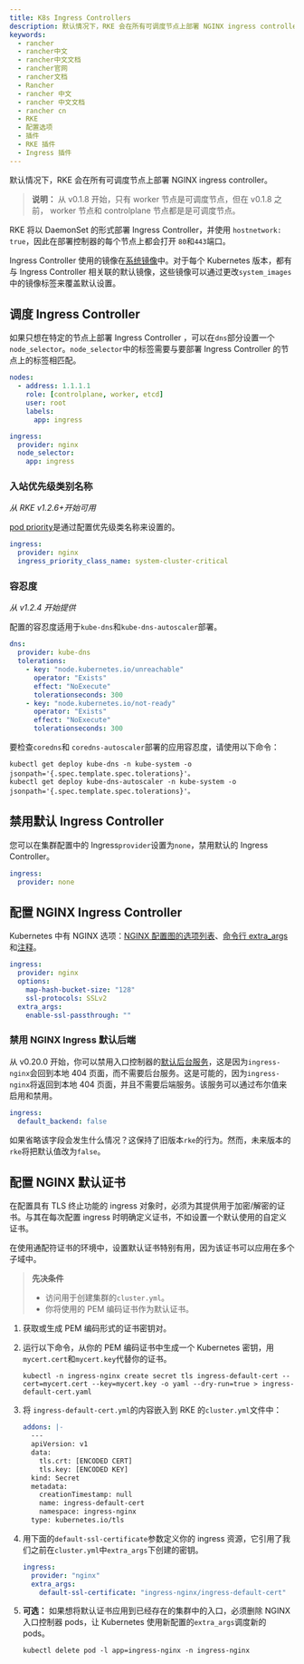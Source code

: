 ```yaml
---
title: K8s Ingress Controllers
description: 默认情况下，RKE 会在所有可调度节点上部署 NGINX ingress controller。
keywords:
  - rancher
  - rancher中文
  - rancher中文文档
  - rancher官网
  - rancher文档
  - Rancher
  - rancher 中文
  - rancher 中文文档
  - rancher cn
  - RKE
  - 配置选项
  - 插件
  - RKE 插件
  - Ingress 插件
---
```


默认情况下，RKE 会在所有可调度节点上部署 NGINX ingress controller。

> **说明：** 从 v0.1.8 开始，只有 worker 节点是可调度节点，但在 v0.1.8 之前， worker 节点和 controlplane 节点都是是可调度节点。

RKE 将以 DaemonSet 的形式部署 Ingress Controller，并使用 `hostnetwork: true`，因此在部署控制器的每个节点上都会打开 `80`和`443`端口。

Ingress Controller 使用的镜像在[系统镜像](/docs/rke/config-options/system-images/_index)中。对于每个 Kubernetes 版本，都有与 Ingress Controller 相关联的默认镜像，这些镜像可以通过更改`system_images`中的镜像标签来覆盖默认设置。

## 调度 Ingress Controller

如果只想在特定的节点上部署 Ingress Controller ，可以在`dns`部分设置一个`node_selector`。`node_selector`中的标签需要与要部署 Ingress Controller 的节点上的标签相匹配。

```yaml
nodes:
  - address: 1.1.1.1
    role: [controlplane, worker, etcd]
    user: root
    labels:
      app: ingress

ingress:
  provider: nginx
  node_selector:
    app: ingress
```

### 入站优先级类别名称

_从 RKE v1.2.6+开始可用_

[pod priority](https://kubernetes.io/docs/concepts/configuration/pod-priority-preemption/#pod-priority)是通过配置优先级类名称来设置的。

```yaml
ingress:
  provider: nginx
  ingress_priority_class_name: system-cluster-critical
```

### 容忍度

_从 v1.2.4 开始提供_

配置的容忍度适用于`kube-dns`和`kube-dns-autoscaler`部署。

```yaml
dns:
  provider: kube-dns
  tolerations:
    - key: "node.kubernetes.io/unreachable"
      operator: "Exists"
      effect: "NoExecute"
      tolerationseconds: 300
    - key: "node.kubernetes.io/not-ready"
      operator: "Exists"
      effect: "NoExecute"
      tolerationseconds: 300
```

要检查`coredns`和 `coredns-autoscaler`部署的应用容忍度，请使用以下命令：

```
kubectl get deploy kube-dns -n kube-system -o jsonpath='{.spec.template.spec.tolerations}'。
kubectl get deploy kube-dns-autoscaler -n kube-system -o jsonpath='{.spec.template.spec.tolerations}'。
```

## 禁用默认 Ingress Controller

您可以在集群配置中的 Ingress`provider`设置为`none`，禁用默认的 Ingress Controller。

```yaml
ingress:
  provider: none
```

## 配置 NGINX Ingress Controller

Kubernetes 中有 NGINX 选项：[NGINX 配置图的选项列表](https://github.com/kubernetes/ingress-nginx/blob/master/docs/user-guide/nginx-configuration/configmap.md)、[命令行 extra_args](https://github.com/kubernetes/ingress-nginx/blob/master/docs/user-guide/cli-arguments.md)和[注释](https://kubernetes.github.io/ingress-nginx/user-guide/nginx-configuration/annotations/)。

```yaml
ingress:
  provider: nginx
  options:
    map-hash-bucket-size: "128"
    ssl-protocols: SSLv2
  extra_args:
    enable-ssl-passthrough: ""
```

### 禁用 NGINX Ingress 默认后端

从 v0.20.0 开始，你可以禁用入口控制器的[默认后台服务](https://kubernetes.github.io/ingress-nginx/user-guide/default-backend/)，这是因为`ingress-nginx`会回到本地 404 页面，而不需要后台服务。这是可能的，因为`ingress-nginx`将返回到本地 404 页面，并且不需要后端服务。该服务可以通过布尔值来启用和禁用。

```yaml
ingress:
  default_backend: false
```

如果省略该字段会发生什么情况？这保持了旧版本`rke`的行为。然而，未来版本的`rke`将把默认值改为`false`。

## 配置 NGINX 默认证书

在配置具有 TLS 终止功能的 ingress 对象时，必须为其提供用于加密/解密的证书。与其在每次配置 ingress 时明确定义证书，不如设置一个默认使用的自定义证书。

在使用通配符证书的环境中，设置默认证书特别有用，因为该证书可以应用在多个子域中。

> **先决条件**
>
> - 访问用于创建集群的`cluster.yml`。
> - 你将使用的 PEM 编码证书作为默认证书。

1. 获取或生成 PEM 编码形式的证书密钥对。

2. 运行以下命令，从你的 PEM 编码证书中生成一个 Kubernetes 密钥，用`mycert.cert`和`mycert.key`代替你的证书。

   ```
   kubectl -n ingress-nginx create secret tls ingress-default-cert --cert=mycert.cert --key=mycert.key -o yaml --dry-run=true > ingress-default-cert.yaml
   ```

3. 将 `ingress-default-cert.yml`的内容嵌入到 RKE 的`cluster.yml`文件中：

   ```yaml
   addons: |-
     ---
     apiVersion: v1
     data:
       tls.crt: [ENCODED CERT]
       tls.key: [ENCODED KEY]
     kind: Secret
     metadata:
       creationTimestamp: null
       name: ingress-default-cert
       namespace: ingress-nginx
     type: kubernetes.io/tls
   ```

4. 用下面的`default-ssl-certificate`参数定义你的 ingress 资源，它引用了我们之前在`cluster.yml`中`extra_args`下创建的密钥。

   ```yaml
   ingress:
     provider: "nginx"
     extra_args:
       default-ssl-certificate: "ingress-nginx/ingress-default-cert"
   ```

5. **可选：** 如果想将默认证书应用到已经存在的集群中的入口，必须删除 NGINX 入口控制器 pods，让 Kubernetes 使用新配置的`extra_args`调度新的 pods。
   ```
   kubectl delete pod -l app=ingress-nginx -n ingress-nginx
   ```

```

```
